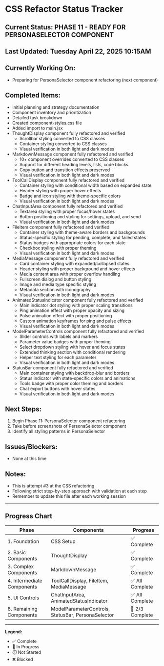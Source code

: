 # CSS Refactor Status Tracker

## Current Status: PHASE 11 - READY FOR PERSONASELECTOR COMPONENT

## Last Updated: Tuesday April 22, 2025 10:15AM

## Currently Working On:
- Preparing for PersonaSelector component refactoring (next component)

## Completed Items:
- Initial planning and strategy documentation
- Component inventory and prioritization
- Detailed task breakdown
- Created component-styles.css file
- Added import to main.jsx
- ThoughtDisplay component fully refactored and verified
  - Scrollbar styling converted to CSS classes
  - Container styling converted to CSS classes
  - Visual verification in both light and dark modes
- MarkdownMessage component fully refactored and verified
  - 10+ component overrides converted to CSS classes
  - Support for different heading levels, lists, code blocks
  - Copy button and transition effects preserved
  - Visual verification in both light and dark modes
- ToolCallDisplay component fully refactored and verified
  - Container styling with conditional width based on expanded state
  - Header styling with proper hover effects
  - Badge and icon styling with theme-specific colors
  - Visual verification in both light and dark modes
- ChatInputArea component fully refactored and verified
  - Textarea styling with proper focus/hover states
  - Button positioning and styling for settings, upload, and send
  - Visual verification in both light and dark modes
- FileItem component fully refactored and verified
  - Container styling with theme-aware borders and backgrounds
  - Status-specific styling for pending, complete, and failed states
  - Status badges with appropriate colors for each state
  - Checkbox styling with proper theming
  - Visual verification in both light and dark modes
- MediaMessage component fully refactored and verified
  - Card container styling with expanded/collapsed states
  - Header styling with proper background and hover effects
  - Media content area with proper overflow handling
  - Fullscreen dialog and button styling
  - Image and media type specific styling
  - Metadata section with iconography
  - Visual verification in both light and dark modes
- AnimatedStatusIndicator component fully refactored and verified
  - Main indicator dot styling with proper scaling transitions
  - Ping animation effect with proper opacity and sizing
  - Pulse animation effect with proper positioning
  - Custom animation keyframes for ping and pulse effects
  - Visual verification in both light and dark modes
- ModelParameterControls component fully refactored and verified
  - Slider controls with labels and markers
  - Parameter value badges with proper theming
  - Select dropdown styling with hover and focus states
  - Extended thinking section with conditional rendering
  - Helper text styling for each parameter
  - Visual verification in both light and dark modes
- StatusBar component fully refactored and verified
  - Main container styling with backdrop-blur and borders
  - Status indicator with state-specific colors and animations
  - Tools badge with proper color theming and borders
  - Chat export buttons with hover states
  - Visual verification in both light and dark modes

## Next Steps:
1. Begin Phase 11: PersonaSelector component refactoring
2. Take before screenshots of PersonaSelector component
3. Identify all styling patterns in PersonaSelector

## Issues/Blockers:
- None at this time

## Notes:
- This is attempt #3 at the CSS refactoring
- Following strict step-by-step approach with validation at each step
- Remember to update this file after each working session

---

## Progress Chart

| Phase | Components | Progress |
|-------|------------|----------|
| 1. Foundation | CSS Setup | ✅ Complete |
| 2. Basic Components | ThoughtDisplay | ✅ Complete |
| 3. Complex Components | MarkdownMessage | ✅ Complete |
| 4. Intermediate Components | ToolCallDisplay, FileItem, MediaMessage | ✅ All Complete |
| 5. UI Controls | ChatInputArea, AnimatedStatusIndicator | ✅ All Complete |
| 6. Remaining Components | ModelParameterControls, StatusBar, PersonaSelector | 🔄 2/3 Complete |

---

**Legend:**
- ✅ Complete
- 🔄 In Progress
- ⏱️ Not Started
- ❌ Blocked